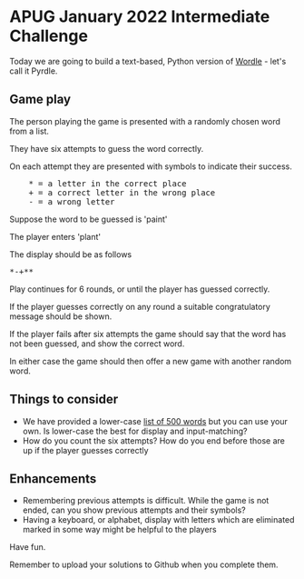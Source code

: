# APUG January 2022 Intermediate Challenge

Today we are going to build a text-based, Python version of [Wordle](https://www.powerlanguage.co.uk/wordle/) - let's call it Pyrdle. 

## Game play

The person playing the game is presented with a randomly chosen word from a list. 

They have six attempts to guess the word correctly. 

On each attempt they are presented with symbols to indicate their success. 

<pre>
	* = a letter in the correct place
	+ = a correct letter in the wrong place
	- = a wrong letter
</pre>

Suppose the word to be guessed is 'paint'

The player enters 'plant'

The display should be as follows

<pre>
*-+**
</pre>

Play continues for 6 rounds, or until the player has guessed correctly. 

If the player guesses correctly on any round a suitable congratulatory message should be shown. 

If the player fails after six attempts the game should say that the word has not been guessed, and show the correct word. 

In either case the game should then offer a new game with another random word. 

## Things to consider

* We have provided a lower-case [list of 500 words](https://raw.githubusercontent.com/PythonAberdeen/user_group/master/2022-01/intermediate/wordlist.txt) but you can use your own. Is lower-case the best for display and input-matching? 
* How do you count the six attempts? How do you end before those are up if the player guesses correctly

## Enhancements 

* Remembering previous attempts is difficult. While the game is not ended, can you show previous attempts and their symbols? 
* Having a keyboard, or alphabet, display with letters which are eliminated marked in some way might be helpful to the players 


Have fun. 

Remember to upload your solutions to Github when you complete them. 




